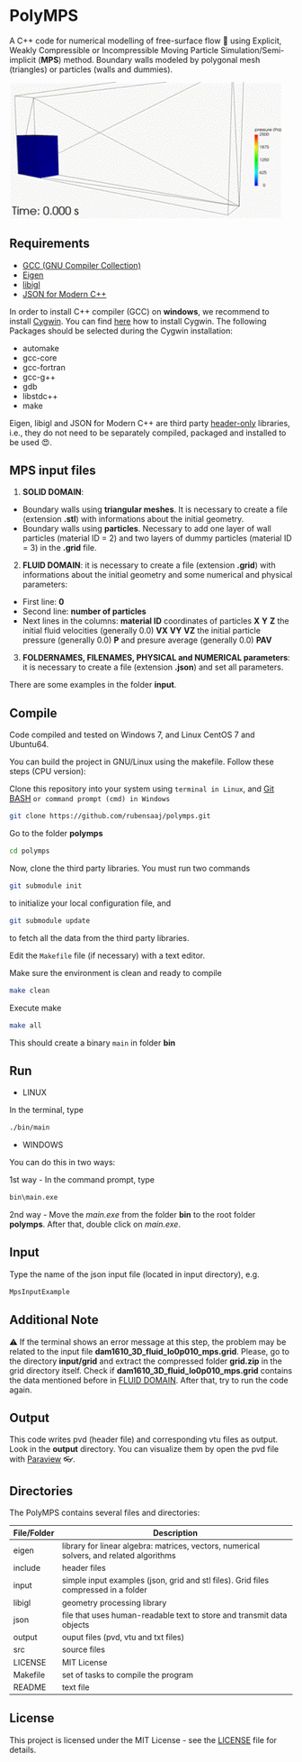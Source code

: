 # PolyMPS

A C++ code for numerical modelling of free-surface flow :ocean: using Explicit, Weakly Compressible or Incompressible Moving Particle Simulation/Semi-implicit (**MPS**) method. Boundary walls modeled by polygonal mesh (triangles) or particles (walls and dummies).

<img src='/output/dambreak01_movie.gif' width="96%">

## Requirements

- [GCC (GNU Compiler Collection)](https://gcc.gnu.org)
- [Eigen](http://eigen.tuxfamily.org)
- [libigl](https://github.com/libigl/libigl)
- [JSON for Modern C++](https://github.com/nlohmann/json)

In order to install C++ compiler (GCC) on **windows**, we recommend to install [Cygwin](https://cygwin.com). You can find [here](https://www3.ntu.edu.sg/home/ehchua/programming/howto/Cygwin_HowTo.html) how to install Cygwin. 
The following Packages should be selected during the Cygwin installation:
- automake
- gcc-core
- gcc-fortran
- gcc-g++
- gdb
- libstdc++
- make

Eigen, libigl and JSON for Modern C++ are third party [header-only](https://en.wikipedia.org/wiki/Header-only) libraries, i.e., they do not need to be separately compiled, packaged and installed to be used :heart_eyes:.

## MPS input files

1. **SOLID DOMAIN**: 
- Boundary walls using **triangular meshes**. It is necessary to create a file (extension **.stl**) with informations about the initial geometry.
- Boundary walls using **particles**. Necessary to add one layer of wall particles (material ID = 2) and two layers of dummy particles (material ID = 3) in the **.grid** file.

2. **FLUID DOMAIN**<a id='fluid_input'></a>: it is necessary to create a file (extension **.grid**) with informations about the initial geometry and some numerical and physical parameters:
- First line: **0**
- Second line: **number of particles**
- Next lines in the columns: **material ID** coordinates of particles **X** **Y** **Z** the initial fluid velocities (generally 0.0) **VX** **VY** **VZ** the initial particle pressure (generally 0.0) **P** and presure average (generally 0.0) **PAV**

3. **FOLDERNAMES, FILENAMES, PHYSICAL and NUMERICAL parameters**: it is necessary to create a file (extension **.json**) and set all parameters.

There are some examples in the folder **input**.

## Compile

Code compiled and tested on Windows 7, and Linux CentOS 7 and Ubuntu64.

You can build the project in GNU/Linux using the makefile. Follow these steps (CPU version):

Clone this repository into your system using `terminal in Linux`, and [Git BASH](https://gitforwindows.org/) `or command prompt (cmd) in Windows`
```bash
git clone https://github.com/rubensaaj/polymps.git
```
Go to the folder **polymps**
```bash
cd polymps
```
Now, clone the third party libraries. You must run two commands
```bash
git submodule init
```
to initialize your local configuration file, and 
```bash
git submodule update
```
to fetch all the data from the third party libraries.

Edit the `Makefile` file (if necessary) with a text editor.

Make sure the environment is clean and ready to compile
```bash
make clean
```
Execute make
```bash
make all
```

This should create a binary `main` in folder **bin**

## Run
- LINUX

In the terminal, type
```bash
./bin/main
```
- WINDOWS

You can do this in two ways:

1st way - In the command prompt, type
```bash
bin\main.exe
```
2nd way - Move the *main.exe* from the folder **bin** to the root folder **polymps**. After that, double click on *main.exe*.

## Input
Type the name of the json input file (located in input directory), e.g.

```bash
MpsInputExample
```

## Additional Note
:warning: If the terminal shows an error message at this step, the problem may be related to the input file **dam1610_3D_fluid_lo0p010_mps.grid**. Please, go to the directory **input/grid** and extract the compressed folder **grid.zip** in the grid directory itself. Check if **dam1610_3D_fluid_lo0p010_mps.grid** contains the data mentioned before in [FLUID DOMAIN](#fluid_input). After that, try to run the code again.

## Output
This code writes pvd (header file) and corresponding vtu files as output. Look in the **output** directory.
You can visualize them by open the pvd file with [Paraview](https://www.paraview.org) :eyeglasses:.

## Directories

The PolyMPS contains several files and directories:

| File/Folder | Description |
| --- | --- |
| eigen | library for linear algebra: matrices, vectors, numerical solvers, and related algorithms |
| include | header files |
| input |	simple input examples (json, grid and stl files). Grid files compressed in a folder|
| libigl | geometry processing library |
| json | file that uses human-readable text to store and transmit data objects |
| output |ouput files (pvd, vtu and txt files) |
| src |	source files |
| LICENSE |	MIT License |
| Makefile | set of tasks to compile the program |
| README |text file |

## License

This project is licensed under the MIT License - see the [LICENSE](LICENSE) file for details.
